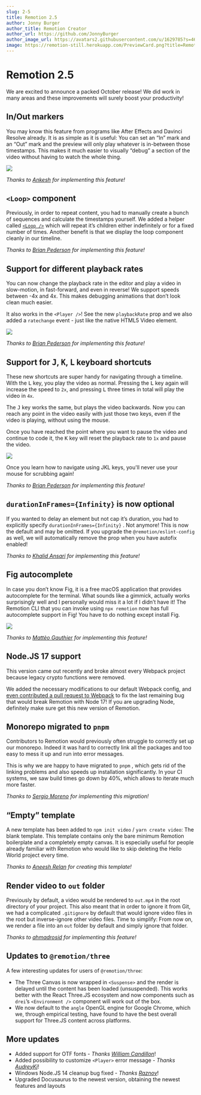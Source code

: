 ```yaml
---
slug: 2-5
title: Remotion 2.5
author: Jonny Burger
author_title: Remotion Creator
author_url: https://github.com/JonnyBurger
author_image_url: https://avatars2.githubusercontent.com/u/1629785?s=460&u=12eb94da6070d00fc924761ce06e3a428d01b7e9&v=4
image: https://remotion-still.herokuapp.com/PreviewCard.png?title=Remotion%202.5&description=Loop%20component,%20In/Out%20Markers,%20Variable%20playback%20rate%20and%20more!
---
```


# Remotion 2.5

We are excited to announce a packed October release!
We did work in many areas and these improvements will surely boost your productivity!

## In/Out markers

You may know this feature from programs like After Effects and Davinci Resolve already. It is as simple as it is useful: You can set an “In” mark and an “Out” mark and the preview will only play whatever is in-between those timestamps. This makes it much easier to visually “debug” a section of the video without having to watch the whole thing.

<img src="/img/inout.gif" />

_Thanks to [Ankesh](https://github.com/remotion-dev/remotion/pull/631) for implementing this feature!_

## `<Loop>` component

Previously, in order to repeat content, you had to manually create a bunch of sequences and calculate the timestamps yourself. We added a helper called [`<Loop />`](/docs/loop) which will repeat it’s children either indefinitely or for a fixed number of times.
Another benefit is that we display the loop component cleanly in our timeline.

_Thanks to [Brian Pederson](https://github.com/remotion-dev/remotion/pull/638) for implementing this feature!_

## Support for different playback rates

You can now change the playback rate in the editor and play a video in slow-motion, in fast-forward, and even in reverse! We support speeds between -4x and 4x. This makes debugging animations that don’t look clean much easier.

It also works in the `<Player />`! See the new `playbackRate` prop and we also added a `ratechange` event - just like the native HTML5 Video element.

<img src="/img/playbackrate.gif" />

_Thanks to [Brian Pederson](https://github.com/remotion-dev/remotion/pull/656) for implementing this feature!_

## Support for <kbd>J</kbd>, <kbd>K</kbd>, <kbd>L</kbd> keyboard shortcuts

These new shortcuts are super handy for navigating through a timeline. With the <kbd>L</kbd> key, you play the video as normal. Pressing the <kbd>L</kbd> key again will increase the speed to `2x`, and pressing <kbd>L</kbd> three times in total will play the video in `4x`.

The <kbd>J</kbd> key works the same, but plays the video backwards. Now you can reach any point in the video easily with just those two keys, even if the video is playing, without using the mouse.

Once you have reached the point where you want to pause the video and continue to code it, the <kbd>K</kbd> key will reset the playback rate to `1x` and pause the video.

<img src="/img/jkl.gif" />

Once you learn how to navigate using JKL keys, you'll never use your mouse for scrubbing again!

_Thanks to [Brian Pederson](https://github.com/remotion-dev/remotion/pull/656) for implementing this feature!_

## `durationInFrames={Infinity}` is now optional

If you wanted to delay an element but not cap it’s duration, you had to explicitly specify `durationInFrames={Infinity}` . Not anymore! This is now the default and may be omitted.
If you upgrade the `@remotion/eslint-config` as well, we will automatically remove the prop when you have autofix enabled!

_Thanks to [Khalid Ansari](https://github.com/remotion-dev/remotion/pull/621) for implementing this feature!_

## Fig autocomplete

In case you don’t know Fig, it is a free macOS application that provides autocomplete for the terminal. What sounds like a gimmick, actually works surprisingly well and I personally would miss it a lot if I didn’t have it!
The Remotion CLI that you can invoke using `npx remotion` now has full autocomplete support in Fig! You have to do nothing except install Fig.

<img src="/img/fig.gif" />

_Thanks to [Mattèo Gauthier](https://github.com/withfig/autocomplete/pull/633) for implementing this feature!_

## Node.JS 17 support

This version came out recently and broke almost every Webpack project because legacy crypto functions were removed.

We added the necessary modifications to our default Webpack config, and [even contributed a pull request to Webpack](https://github.com/webpack/webpack/pull/14557) to fix the last remaining bug that would break Remotion with Node 17! If you are upgrading Node, definitely make sure get this new version of Remotion.

## Monorepo migrated to `pnpm`

Contributors to Remotion would previously often struggle to correctly set up our monorepo. Indeed it was hard to correctly link all the packages and too easy to mess it up and run into error messages.

This is why we are happy to have migrated to `pnpm` , which gets rid of the linking problems and also speeds up installation significantly. In your CI systems, we saw build times go down by 40%, which allows to iterate much more faster.

_Thanks to [Sergio Moreno](https://github.com/remotion-dev/remotion/pull/627) for implementing this migration!_

## “Empty” template

A new template has been added to `npm init video` / `yarn create video`: The blank template.
This template contains only the bare minimum Remotion boilerplate and a completely empty canvas. It is especially useful for people already familiar with Remotion who would like to skip deleting the Hello World project every time.

_Thanks to [Aneesh Relan](https://github.com/remotion-dev/remotion/pull/620) for creating this template!_

## Render video to `out` folder

Previously by default, a video would be rendered to `out.mp4` in the root directory of your project. This also meant that in order to ignore it from Git, we had a complicated `.gitignore` by default that would ignore video files in the root but inverse-ignore other video files.
Time to simplify: From now on, we render a file into an `out` folder by default and simply ignore that folder.

_Thanks to [ahmadrosid](https://github.com/remotion-dev/remotion/pull/618) for implementing this feature!_

## Updates to `@remotion/three`

A few interesting updates for users of `@remotion/three`:

- The Three Canvas is now wrapped in `<Suspense>` and the render is delayed until the content has been loaded (unsuspended). This works better with the React Three.JS ecosystem and now components such as `drei`’s `<Environment />` component will work out of the box.
- We now default to the `angle` OpenGL engine for Google Chrome, which we, through empirical testing, have found to have the best overall support for Three.JS content across platforms.

## More updates

- Added support for OTF fonts - _Thanks [William Candillon](https://github.com/remotion-dev/remotion/pull/637)_!
- Added possibility to customize `<Player>` error message - _Thanks [AudreyKj](https://github.com/remotion-dev/remotion/pull/654)_!
- Windows Node.JS 14 cleanup bug fixed - _Thanks [Raznov](https://github.com/remotion-dev/remotion/pull/634)_!
- Upgraded Docusaurus to the newest version, obtaining the newest features and layouts
